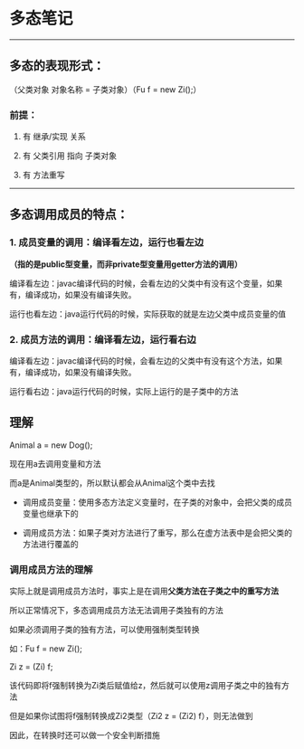 # 多态笔记

---

## 多态的表现形式：

（父类对象 对象名称 = 子类对象）（Fu f = new Zi();）

### 前提：

1. 有 继承/实现 关系

2. 有 父类引用 指向 子类对象

3. 有 方法重写

---

## 多态调用成员的特点：

### 1. 成员变量的调用：编译看左边，运行也看左边

**（指的是public型变量，而非private型变量用getter方法的调用）**

编译看左边：javac编译代码的时候，会看左边的父类中有没有这个变量，如果有，编译成功，如果没有编译失败。

运行也看左边：java运行代码的时候，实际获取的就是左边父类中成员变量的值

### 2. 成员方法的调用：编译看左边，运行看右边

编译看左边：javac编译代码的时候，会看左边的父类中有没有这个方法，如果有，编译成功，如果没有编译失败。

运行看右边：java运行代码的时候，实际上运行的是子类中的方法

## 理解

Animal a = new Dog();

现在用a去调用变量和方法

而a是Animal类型的，所以默认都会从Animal这个类中去找

- 调用成员变量：使用多态方法定义变量时，在子类的对象中，会把父类的成员变量也继承下的

- 调用成员方法：如果子类对方法进行了重写，那么在虚方法表中是会把父类的方法进行覆盖的

### 调用成员方法的理解

实际上就是调用成员方法时，事实上是在调用**父类方法在子类之中的重写方法**

所以正常情况下，多态调用成员方法无法调用子类独有的方法

如果必须调用子类的独有方法，可以使用强制类型转换

如：Fu f = new Zi();

Zi z = (Zi) f;

该代码即将f强制转换为Zi类后赋值给z，然后就可以使用z调用子类之中的独有方法

但是如果你试图将f强制转换成Zi2类型（Zi2 z = (Zi2) f），则无法做到

因此，在转换时还可以做一个安全判断措施

